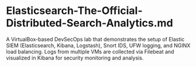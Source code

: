 # Elasticsearch-The-Official-Distributed-Search-Analytics.md
A VirtualBox-based DevSecOps lab that demonstrates the setup of Elastic SIEM (Elasticsearch, Kibana, Logstash), Snort IDS, UFW logging, and NGINX load balancing. Logs from multiple VMs are collected via Filebeat and visualized in Kibana for security monitoring and analysis.
